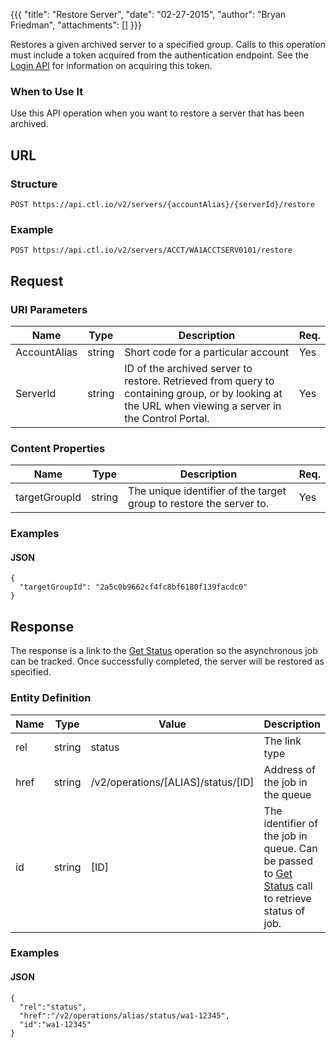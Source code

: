 {{{
  "title": "Restore Server",
  "date": "02-27-2015",
  "author": "Bryan Friedman",
  "attachments": []
}}}

Restores a given archived server to a specified group. Calls to this operation must include a token acquired from the authentication endpoint. See the [Login API](../Authentication/login.md) for information on acquiring this token.

### When to Use It

Use this API operation when you want to restore a server that has been archived.

## URL

### Structure

    POST https://api.ctl.io/v2/servers/{accountAlias}/{serverId}/restore

### Example

    POST https://api.ctl.io/v2/servers/ACCT/WA1ACCTSERV0101/restore

## Request

### URI Parameters

| Name | Type | Description | Req. |
| --- | --- | --- | --- |
| AccountAlias | string | Short code for a particular account | Yes |
| ServerId | string | ID of the archived server to restore. Retrieved from query to containing group, or by looking at the URL when viewing a server in the Control Portal. | Yes |

### Content Properties

| Name | Type | Description | Req. |
| --- | --- | --- | --- |
| targetGroupId | string | The unique identifier of the target group to restore the server to. | Yes |


### Examples

#### JSON

    {
      "targetGroupId": "2a5c0b9662cf4fc8bf6180f139facdc0"
    }

## Response

The response is a link to the [Get Status](../Queue/get-status.md) operation so the asynchronous job can be tracked. Once successfully completed, the server will be restored as specified.

### Entity Definition

| Name |Type | Value | Description |
| --- | --- | --- | --- |
| rel | string | status | The link type |
| href | string | /v2/operations/[ALIAS]/status/[ID] | Address of the job in the queue |
| id | string | [ID] | The identifier of the job in queue. Can be passed to [Get Status](../Queue/get-status.md) call to retrieve status of job. |

### Examples

#### JSON

    {
      "rel":"status",
      "href":"/v2/operations/alias/status/wa1-12345",
      "id":"wa1-12345"
    }
